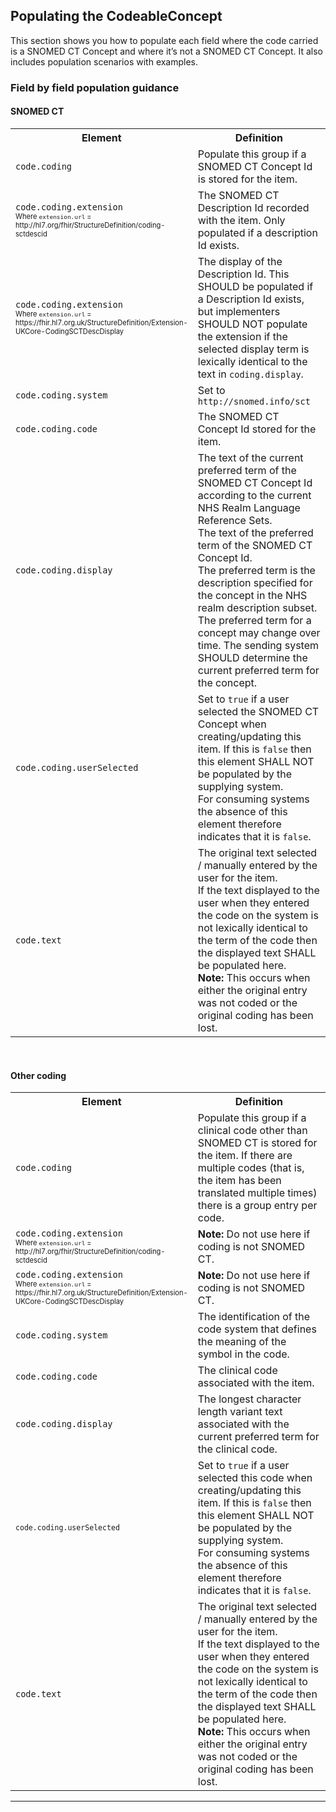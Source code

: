 ## Populating the CodeableConcept

This section shows you how to populate each field where the code carried is a SNOMED CT Concept and where it’s not a SNOMED CT Concept. It also includes population scenarios with examples.

### Field by field population guidance

#### SNOMED CT

<table class="assets">
<tr>
<th width="45%">Element</th>
<th width="55%">Definition</th>
</tr>
<tr>
<td><code>code.coding</code></td>
<td>Populate this group if a SNOMED CT Concept Id is stored for the item.</td>
</tr>
<tr>
<td><code>code.coding.extension</code><br/><small><small>Where <code>extension.url</code> = http://hl7.org/fhir/StructureDefinition/coding-sctdescid</small></small></td>
<td>The SNOMED CT Description Id recorded with the item. Only populated if a description Id exists.</td>
</tr>
<tr>
<td><code>code.coding.extension</code><br/><small><small>Where <code>extension.url</code> = https://fhir.hl7.org.uk/StructureDefinition/Extension-UKCore-CodingSCTDescDisplay</small></small></td>
<td>The display of the Description Id. This SHOULD be populated if a Description Id exists, but implementers SHOULD NOT populate the extension if the selected display term is lexically identical to the text in <code>coding.display</code>.</td>
</tr>
<tr>
<td><code>code.coding.system</code></td>
<td>Set to <code>http://snomed.info/sct</code></td>
</tr>
<tr>
<td><code>code.coding.code</code></td>
<td>The SNOMED CT Concept Id stored for the item.</td>
</tr>
<tr>
<td><code>code.coding.display</code> </td>
<td>The text of the current preferred term of the SNOMED CT Concept Id according to the current NHS Realm Language Reference Sets.<br>
The text of the preferred term of the SNOMED CT Concept Id.<br>
The preferred term is the description specified for the concept in the NHS realm description subset. The preferred term for a concept may change over time. The sending system SHOULD determine the current preferred term for the concept.</td>
</tr>
<tr>
<td><code>code.coding.userSelected</code></td>
<td>Set to <code>true</code> if a user selected the SNOMED CT Concept when creating/updating this item. If this is <code>false</code> then this element SHALL NOT be populated by the supplying system. <br>
For consuming systems the absence of this element therefore indicates that it is <code>false</code>.</td>
</tr>
<tr>
<td><code>code.text</code></td>
<td>The original text selected / manually entered by the user for the item. <br>
If the text displayed to the user when they entered the code on the system is not lexically identical to the term of the code then the displayed text SHALL be populated here. <br>
<b>Note:</b> This occurs when either the original entry was not coded or the original coding has been lost.</td>
</tr>
</table>           

<br/>

#### Other coding

<table class="assets">
<tr>
<th width="45%">Element</th>
<th width="55%">Definition</th>
</tr>
<tr>
<td><code>code.coding</code></td>
<td>Populate this group if a clinical code other than SNOMED CT is stored for the item. If there are multiple codes (that is, the item has been translated multiple times) there is a group entry per code.</td>
</tr>
<tr>
<td><code>code.coding.extension</code><br/><small><small>Where <code>extension.url</code> = http://hl7.org/fhir/StructureDefinition/coding-sctdescid</small></small></td>
<td><b>Note:</b> Do not use here if coding is not SNOMED CT.</td>
</tr>
<tr>
<td><code>code.coding.extension</code><br/><small><small>Where <code>extension.url</code> = https://fhir.hl7.org.uk/StructureDefinition/Extension-UKCore-CodingSCTDescDisplay</small></small></td>
<td><b>Note:</b> Do not use here if coding is not SNOMED CT.</td>
</tr>
<tr>
<td><code>code.coding.system</code></td>
<td>The identification of the code system that defines the meaning of the symbol in the code.</td>
</tr>
<tr>
<td><code>code.coding.code</code></td>
<td>The clinical code associated with the item.</td>
</tr>
<tr>
<td><code>code.coding.display</code></td>
<td>The longest character length variant text associated with the current preferred term for the clinical code.</td>
</tr>
<tr>
<td><code><code>code.coding.userSelected</code></td>
<td>Set to <code>true</code> if a user selected this code when creating/updating this item. If this is <code>false</code> then this element SHALL NOT be populated by the supplying system.<br>
For consuming systems the absence of this element therefore indicates that it is <code>false</code>.</td>
</tr>
<tr>
<td><code>code.text</code></td>
<td>The original text selected / manually entered by the user for the item. <br>
If the text displayed to the user when they entered the code on the system is not lexically identical to the term of the code then the displayed text SHALL be populated here. <br>
<b>Note:</b> This occurs when either the original entry was not coded or the original coding has been lost.</td>
</tr>
</table>     

---